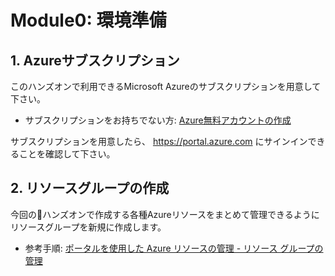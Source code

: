 # Module0: 環境準備

## 1. Azureサブスクリプション

このハンズオンで利用できるMicrosoft Azureのサブスクリプションを用意して下さい。

* サブスクリプションをお持ちでない方: [Azure無料アカウントの作成](https://azure.microsoft.com/ja-jp/free/)

サブスクリプションを用意したら、 https://portal.azure.com にサインインできることを確認して下さい。

## 2. リソースグループの作成

今回のハンズオンで作成する各種Azureリソースをまとめて管理できるようにリソースグループを新規に作成します。

* 参考手順: [ポータルを使用した Azure リソースの管理 - リソース グループの管理](https://docs.microsoft.com/ja-jp/azure/azure-resource-manager/resource-group-portal#manage-resource-groups)
